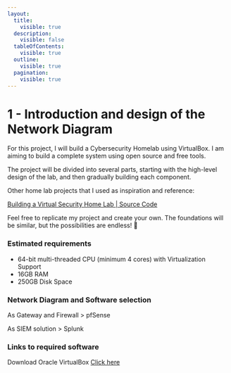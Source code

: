 ```yaml
---
layout:
  title:
    visible: true
  description:
    visible: false
  tableOfContents:
    visible: true
  outline:
    visible: true
  pagination:
    visible: true
---
```


# 1 - Introduction and design of the Network Diagram

For this project, I will build a Cybersecurity Homelab using VirtualBox. I am aiming to build a complete system using open source and free tools.

The project will be divided into several parts, starting with the high-level design of the lab, and then gradually building each component.

Other home lab projects that I used as inspiration and reference:

[Building a Virtual Security Home Lab | Source Code](https://blog.davidvarghese.net/)

Feel free to replicate my project and create your own. The foundations will be similar, but the possibilities are endless! 🚀

### Estimated requirements

* 64-bit multi-threaded CPU (minimum 4 cores) with Virtualization Support
* 16GB RAM
* 250GB Disk Space

### Network Diagram and Software selection

As Gateway and Firewall > pfSense

As SIEM solution > Splunk



### Links to required software

Download Oracle VirtualBox [Click here](https://www.virtualbox.org/wiki/Downloads?)

